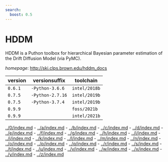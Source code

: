 ```yaml
---
search:
  boost: 0.5
---
```

# HDDM

HDDM is a Puthon toolbox for hierarchical Bayesian parameter estimation  of the Drift Diffusion Model (via PyMC).

*homepage*: <http://ski.clps.brown.edu/hddm_docs>

version | versionsuffix | toolchain
--------|---------------|----------
``0.6.1`` | ``-Python-3.6.6`` | ``intel/2018b``
``0.7.5`` | ``-Python-2.7.16`` | ``intel/2019b``
``0.7.5`` | ``-Python-3.7.4`` | ``intel/2019b``
``0.9.9`` |  | ``foss/2021b``
``0.9.9`` |  | ``intel/2021b``

[../0/index.md](0) - [../a/index.md](a) - [../b/index.md](b) - [../c/index.md](c) - [../d/index.md](d) - [../e/index.md](e) - [../f/index.md](f) - [../g/index.md](g) - [../h/index.md](h) - [../i/index.md](i) - [../j/index.md](j) - [../k/index.md](k) - [../l/index.md](l) - [../m/index.md](m) - [../n/index.md](n) - [../o/index.md](o) - [../p/index.md](p) - [../q/index.md](q) - [../r/index.md](r) - [../s/index.md](s) - [../t/index.md](t) - [../u/index.md](u) - [../v/index.md](v) - [../w/index.md](w) - [../x/index.md](x) - [../y/index.md](y) - [../z/index.md](z)

